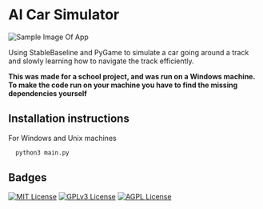 # AI Car Simulator
![Sample Image Of App](https://github.com/eren123danyel/ai-car-simulator/assets/24460642/036a75d2-1730-4d87-b421-eac1814f37d7)


Using StableBaseline and PyGame to simulate a car going around a track and slowly learning how to navigate the track efficiently.

**This was made for a school project, and was run on a Windows machine. To make the code run on your machine you have to find the missing dependencies yourself**

## Installation instructions
For Windows and Unix machines 
```bash
  python3 main.py
```

## Badges

[![MIT License](https://img.shields.io/badge/License-MIT-green.svg)](https://choosealicense.com/licenses/mit/)
[![GPLv3 License](https://img.shields.io/badge/License-GPL%20v3-yellow.svg)](https://opensource.org/licenses/)
[![AGPL License](https://img.shields.io/badge/license-AGPL-blue.svg)](http://www.gnu.org/licenses/agpl-3.0)

